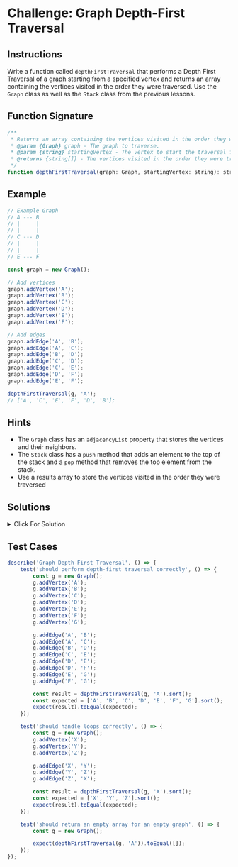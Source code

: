 # Challenge: Graph Depth-First Traversal

## Instructions

Write a function called `depthFirstTraversal` that performs a Depth First Traversal of a graph starting from a specified vertex and returns an array containing the vertices visited in the order they were traversed. Use the `Graph` class as well as the `Stack` class from the previous lessons.

## Function Signature

```js
/**
 * Returns an array containing the vertices visited in the order they were traversed.
 * @param {Graph} graph - The graph to traverse.
 * @param {string} startingVertex - The vertex to start the traversal from.
 * @returns {string[]} - The vertices visited in the order they were traversed.
 */
function depthFirstTraversal(graph: Graph, startingVertex: string): string[];
```

## Example

```js
// Example Graph
// A --- B
// |     |
// |     |
// C --- D
// |     |
// |     |
// E --- F

const graph = new Graph();

// Add vertices
graph.addVertex('A');
graph.addVertex('B');
graph.addVertex('C');
graph.addVertex('D');
graph.addVertex('E');
graph.addVertex('F');

// Add edges
graph.addEdge('A', 'B');
graph.addEdge('A', 'C');
graph.addEdge('B', 'D');
graph.addEdge('C', 'D');
graph.addEdge('C', 'E');
graph.addEdge('D', 'F');
graph.addEdge('E', 'F');

depthFirstTraversal(g, 'A');
// ['A', 'C', 'E', 'F', 'D', 'B'];
```

## Hints

-   The `Graph` class has an `adjacencyList` property that stores the vertices and their neighbors.
-   The `Stack` class has a `push` method that adds an element to the top of the stack and a `pop` method that removes the top element from the stack.
-   Use a results array to store the vertices visited in the order they were traversed

## Solutions

<details>
  <summary>Click For Solution</summary>

#### Using an adjacency list:

```js
function depthFirstTraversal(graph, startingVertex) {
    if (!graph.adjacencyList[startingVertex]) {
        return [];
    }

    const visited = {};
    const stack = [startingVertex];
    const result = [];

    visited[startingVertex] = true;

    while (stack.length) {
        const currentVertex = stack.pop();
        result.push(currentVertex);

        graph.adjacencyList[currentVertex].forEach((neighbor) => {
            if (!visited[neighbor]) {
                visited[neighbor] = true;
                stack.push(neighbor);
            }
        });
    }

    return result;
}
```

### Explanation

-   Check if the starting vertex exists in the graph's adjacency list. If it doesn't, return an empty array.
-   Initialize an empty object called `visited` to store the vertices visited.
-   Initialize a stack with the starting vertex.
-   Initialize an empty array called `result` to store the vertices visited in the order they were traversed.
-   Mark the starting vertex as visited.
-   While the stack is not empty:
    -   Pop a vertex from the stack and push it to the `result` array.
    -   For each neighbor of the vertex:
        -   If the neighbor has not been visited:
            -   Mark the neighbor as visited.
            -   Push the neighbor to the stack.
-   Return the `result` array.

</details>

## Test Cases

```js
describe('Graph Depth-First Traversal', () => {
    test('should perform depth-first traversal correctly', () => {
        const g = new Graph();
        g.addVertex('A');
        g.addVertex('B');
        g.addVertex('C');
        g.addVertex('D');
        g.addVertex('E');
        g.addVertex('F');
        g.addVertex('G');

        g.addEdge('A', 'B');
        g.addEdge('A', 'C');
        g.addEdge('B', 'D');
        g.addEdge('C', 'E');
        g.addEdge('D', 'E');
        g.addEdge('D', 'F');
        g.addEdge('E', 'G');
        g.addEdge('F', 'G');

        const result = depthFirstTraversal(g, 'A').sort();
        const expected = ['A', 'B', 'C', 'D', 'E', 'F', 'G'].sort();
        expect(result).toEqual(expected);
    });

    test('should handle loops correctly', () => {
        const g = new Graph();
        g.addVertex('X');
        g.addVertex('Y');
        g.addVertex('Z');

        g.addEdge('X', 'Y');
        g.addEdge('Y', 'Z');
        g.addEdge('Z', 'X');

        const result = depthFirstTraversal(g, 'X').sort();
        const expected = ['X', 'Y', 'Z'].sort();
        expect(result).toEqual(expected);
    });

    test('should return an empty array for an empty graph', () => {
        const g = new Graph();

        expect(depthFirstTraversal(g, 'A')).toEqual([]);
    });
});
```
